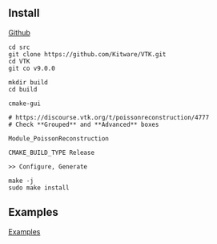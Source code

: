 
## Install
[Github](https://github.com/Kitware/VTK.git)
```
cd src
git clone https://github.com/Kitware/VTK.git
cd VTK
git co v9.0.0
```
```
mkdir build
cd build

cmake-gui

# https://discourse.vtk.org/t/poissonreconstruction/4777
# Check **Grouped** and **Advanced** boxes

Module_PoissonReconstruction

CMAKE_BUILD_TYPE Release

>> Configure, Generate

make -j
sudo make install
```

## Examples

[Examples](https://examples.vtk.org/site/Cxx)

